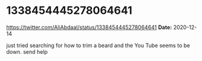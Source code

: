 # 1338454445278064641
https://twitter.com/AliAbdaal/status/1338454445278064641
**Date:** 2020-12-14

just tried searching for how to trim a beard and the You Tube seems to be down. send help
